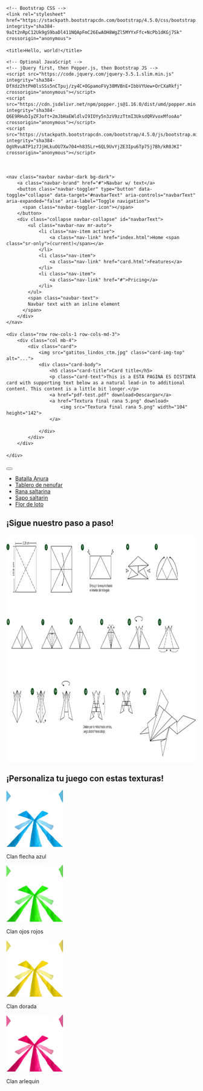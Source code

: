 <!doctype html>
<html lang="en">

<head>
    <!-- Required meta tags -->
    <meta charset="utf-8">
    <meta name="viewport" content="width=device-width, initial-scale=1, shrink-to-fit=no">

    <!-- Bootstrap CSS -->
    <link rel="stylesheet" href="https://stackpath.bootstrapcdn.com/bootstrap/4.5.0/css/bootstrap.min.css" integrity="sha384-9aIt2nRpC12Uk9gS9baDl411NQApFmC26EwAOH8WgZl5MYYxFfc+NcPb1dKGj7Sk" crossorigin="anonymous">

    <title>Hello, world!</title>
</head>

<body>

    <!-- Optional JavaScript -->
    <!-- jQuery first, then Popper.js, then Bootstrap JS -->
    <script src="https://code.jquery.com/jquery-3.5.1.slim.min.js" integrity="sha384-DfXdz2htPH0lsSSs5nCTpuj/zy4C+OGpamoFVy38MVBnE+IbbVYUew+OrCXaRkfj" crossorigin="anonymous"></script>
    <script src="https://cdn.jsdelivr.net/npm/popper.js@1.16.0/dist/umd/popper.min.js" integrity="sha384-Q6E9RHvbIyZFJoft+2mJbHaEWldlvI9IOYy5n3zV9zzTtmI3UksdQRVvoxMfooAo" crossorigin="anonymous"></script>
    <script src="https://stackpath.bootstrapcdn.com/bootstrap/4.5.0/js/bootstrap.min.js" integrity="sha384-OgVRvuATP1z7JjHLkuOU7Xw704+h835Lr+6QL9UvYjZE3Ipu6Tp75j7Bh/kR0JKI" crossorigin="anonymous"></script>



    <nav class="navbar navbar-dark bg-dark">
        <a class="navbar-brand" href="#">Navbar w/ text</a>
        <button class="navbar-toggler" type="button" data-toggle="collapse" data-target="#navbarText" aria-controls="navbarText" aria-expanded="false" aria-label="Toggle navigation">
          <span class="navbar-toggler-icon"></span>
        </button>
        <div class="collapse navbar-collapse" id="navbarText">
            <ul class="navbar-nav mr-auto">
                <li class="nav-item active">
                    <a class="nav-link" href="index.html">Home <span class="sr-only">(current)</span></a>
                </li>
                <li class="nav-item">
                    <a class="nav-link" href="card.html">Features</a>
                </li>
                <li class="nav-item">
                    <a class="nav-link" href="#">Pricing</a>
                </li>
            </ul>
            <span class="navbar-text">
            Navbar text with an inline element
          </span>
        </div>
    </nav>

    <div class="row row-cols-1 row-cols-md-3">
        <div class="col mb-4">
            <div class="card">
                <img src="gatitos_lindos_ctm.jpg" class="card-img-top" alt="...">
                <div class="card-body">
                    <h5 class="card-title">Card title</h5>
                    <p class="card-text">This is a ESTA PAGINA ES DISTINTA card with supporting text below as a natural lead-in to additional content. This content is a little bit longer.</p>
                    <a href="pdf-test.pdf" download>Descargar</a>
                    <a href="Textura final rana 5.png" download>
                        <img src="Textura final rana 5.png" width="104" height="142">
                    </a>

                </div>
            </div>
        </div>

    </div>
  <a class="navbar-brand" href="#"></a>
  <button class="navbar-toggler" type="button" data-toggle="collapse" data-target="#navbarNav" aria-controls="navbarNav" aria-expanded="false" aria-label="Toggle navigation">
    <span class="navbar-toggler-icon"></span>
  </button>
  <div class="collapse navbar-collapse" id="navbarNav">
    <ul class="navbar-nav">
      <li class="nav-item active">
        <a class="nav-link" href="#">Batalla Anura</a>
      </li>
      <li class="nav-item">
        <a class="nav-link" href="#">Tablero de nenufar</a>
      </li>
      <li class="nav-item">
        <a class="nav-link" href="#">Rana saltarina</a>
      </li>
        <li class="nav-item">
        <a class="nav-link" href="#">Sapo saltarin</a>
      </li>
        <li class="nav-item">
        <a class="nav-link" href="#">Flor de loto</a>
      </li>
    </ul>
  </div>
</nav>
    <body> 
      <h2>¡Sigue nuestro paso a paso!</h2> 
      <img src="Paso a paso rana anura.jpg" alt="W3Schools.com" width="1200" height="600">
      <h2>¡Personaliza tu juego con estas texturas!</h2> 
        <img src="Textura final rana 1.jpeg" alt="W3Schools.com" width="150" height="150">
        <p>Clan flecha azul</p> 
        <img src="Textura final rana 2.jpg" alt="W3Schools.com" width="150" height="150">
        <p>Clan ojos rojos</p>
        <img src="Textura final rana 3.png" alt="W3Schools.com" width="150" height="150">
        <p>Clan dorada</p>
        <img src="Textura final rana 5.png" alt="W3Schools.com" width="150" height="150">
        <p>Clan arlequin</p>  
    </body> 
</html>

